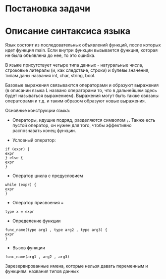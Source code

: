 # Постановка задачи

# Описание синтаксиса языка

Язык состоит из последовательных объявлений функций, после которых идет функция main. Если внутри функции вызывается функция, которая не была объявлена до нее, то это ошибка.

В языке присутствует четыре типа данных - натуральные числа, строковые литералы (и, как следствие, строки) и булевы значения, типам даны названия int, char, string, bool. 

Базовые выражения связываются операторами и образуют выражения (в описании языка L названо операторами то, что в дальнейшем здесь будет называться выражением). Выражения могут быть также связаны операторами и т.д. и таким образом образуют новые выражения.

Основные конструкции языка:

+ Операторы, идущие подряд, разделяются символом `;`. Также есть пустой оператор, он нужен для того, чтобы эффективно распознавать конец функции.

+ Условный оператор:

```
if (expr) {
expr
} else {
expr
}
```

+ Оператор цикла с предусловием

```
while (expr) {
expr
}
```

+ Оператор присвоения `=`

```
type x = expr
```

+ Определение функции

```
func_name(type arg1 , type arg2 , type arg3) {
expr
}
```

+ Вызов функции 

```
func_name(arg1 , arg2 , arg3)
```

Зарезервированные имена, которые нельзя давать переменным и функциям: названия типов данных
